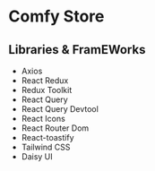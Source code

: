 # Comfy Store

## Libraries & FramEWorks

- Axios
- React Redux
- Redux Toolkit
- React Query
- React Query Devtool
- React Icons
- React Router Dom
- React-toastify
- Tailwind CSS
- Daisy UI
